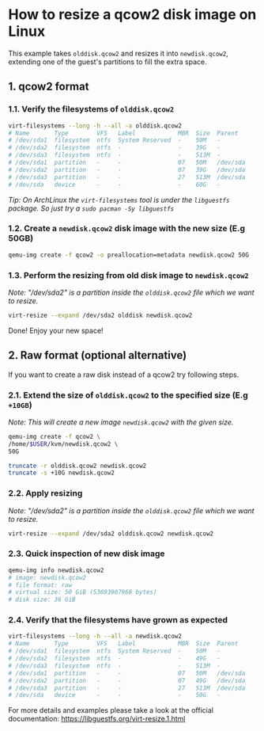 # How to resize a qcow2 disk image on Linux

This example takes `olddisk.qcow2` and resizes it into `newdisk.qcow2`,
extending one of the guest's partitions to fill the extra space.

## 1. qcow2 format

### 1.1. Verify the filesystems of `olddisk.qcow2`

```sh
virt-filesystems --long -h --all -a olddisk.qcow2
# Name       Type        VFS   Label            MBR  Size  Parent
# /dev/sda1  filesystem  ntfs  System Reserved  -    50M   -
# /dev/sda2  filesystem  ntfs  -                -    39G   -
# /dev/sda3  filesystem  ntfs  -                -    513M  -
# /dev/sda1  partition   -     -                07   50M   /dev/sda
# /dev/sda2  partition   -     -                07   39G   /dev/sda
# /dev/sda3  partition   -     -                27   513M  /dev/sda
# /dev/sda   device      -     -                -    60G   -
```

_Tip: On ArchLinux the `virt-filesystems` tool is under the `libguestfs` package.
So just try a `sudo pacman -Sy libguestfs`_

### 1.2. Create a `newdisk.qcow2` disk image with the new size (E.g 50GB)

```sh
qemu-img create -f qcow2 -o preallocation=metadata newdisk.qcow2 50G
```

### 1.3. Perform the resizing from old disk image to `newdisk.qcow2`

_Note: "/dev/sda2" is a partition inside the `olddisk.qcow2` file which we want to resize._

```sh
virt-resize --expand /dev/sda2 olddisk newdisk.qcow2
```

Done!
Enjoy your new space!

## 2. Raw format (optional alternative)

If you want to create a raw disk instead of a qcow2 try following steps.

### 2.1. Extend the size of `olddisk.qcow2` to the specified size (E.g `+10GB`)

_Note: This will create a new image `newdisk.qcow2` with the given size._

```sh
qemu-img create -f qcow2 \
/home/$USER/kvm/newdisk.qcow2 \
50G

truncate -r olddisk.qcow2 newdisk.qcow2
truncate -s +10G newdisk.qcow2
```

### 2.2. Apply resizing

_Note: "/dev/sda2" is a partition inside the `olddisk.qcow2` file which we want to resize._

```sh
virt-resize --expand /dev/sda2 olddisk.qcow2 newdisk.qcow2
```

### 2.3. Quick inspection of new disk image

```sh
qemu-img info newdisk.qcow2
# image: newdisk.qcow2
# file format: raw
# virtual size: 50 GiB (53693907968 bytes)
# disk size: 36 GiB
```

### 2.4. Verify that the filesystems have grown as expected

```sh
virt-filesystems --long -h --all -a newdisk.qcow2
# Name       Type        VFS   Label            MBR  Size  Parent
# /dev/sda1  filesystem  ntfs  System Reserved  -    50M   -
# /dev/sda2  filesystem  ntfs  -                -    49G   -
# /dev/sda3  filesystem  ntfs  -                -    513M  -
# /dev/sda1  partition   -     -                07   50M   /dev/sda
# /dev/sda2  partition   -     -                07   49G   /dev/sda
# /dev/sda3  partition   -     -                27   513M  /dev/sda
# /dev/sda   device      -     -                -    50G   -
```

For more details and examples please take a look at the official documentation: https://libguestfs.org/virt-resize.1.html
